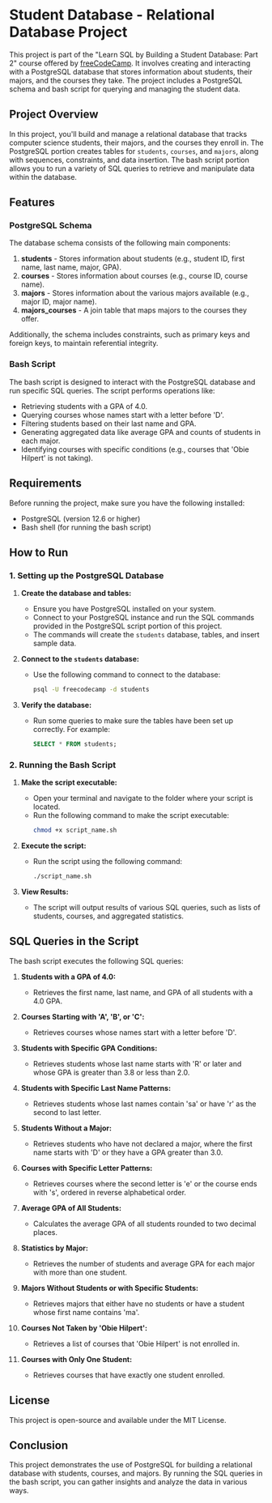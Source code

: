 # Student Database - Relational Database Project

This project is part of the "Learn SQL by Building a Student Database: Part 2" course offered by [freeCodeCamp](https://www.freecodecamp.org/). It involves creating and interacting with a PostgreSQL database that stores information about students, their majors, and the courses they take. The project includes a PostgreSQL schema and bash script for querying and managing the student data.

## Project Overview

In this project, you'll build and manage a relational database that tracks computer science students, their majors, and the courses they enroll in. The PostgreSQL portion creates tables for `students`, `courses`, and `majors`, along with sequences, constraints, and data insertion. The bash script portion allows you to run a variety of SQL queries to retrieve and manipulate data within the database.

## Features

### PostgreSQL Schema

The database schema consists of the following main components:

1. **students** - Stores information about students (e.g., student ID, first name, last name, major, GPA).
2. **courses** - Stores information about courses (e.g., course ID, course name).
3. **majors** - Stores information about the various majors available (e.g., major ID, major name).
4. **majors_courses** - A join table that maps majors to the courses they offer.
  
Additionally, the schema includes constraints, such as primary keys and foreign keys, to maintain referential integrity.

### Bash Script

The bash script is designed to interact with the PostgreSQL database and run specific SQL queries. The script performs operations like:

- Retrieving students with a GPA of 4.0.
- Querying courses whose names start with a letter before 'D'.
- Filtering students based on their last name and GPA.
- Generating aggregated data like average GPA and counts of students in each major.
- Identifying courses with specific conditions (e.g., courses that 'Obie Hilpert' is not taking).

## Requirements

Before running the project, make sure you have the following installed:

- PostgreSQL (version 12.6 or higher)
- Bash shell (for running the bash script)

## How to Run

### 1. Setting up the PostgreSQL Database

1. **Create the database and tables:**
   - Ensure you have PostgreSQL installed on your system.
   - Connect to your PostgreSQL instance and run the SQL commands provided in the PostgreSQL script portion of this project.
   - The commands will create the `students` database, tables, and insert sample data.

2. **Connect to the `students` database:**
   - Use the following command to connect to the database:
     ```bash
     psql -U freecodecamp -d students
     ```

3. **Verify the database:**
   - Run some queries to make sure the tables have been set up correctly. For example:
     ```sql
     SELECT * FROM students;
     ```

### 2. Running the Bash Script

1. **Make the script executable:**
   - Open your terminal and navigate to the folder where your script is located.
   - Run the following command to make the script executable:
     ```bash
     chmod +x script_name.sh
     ```

2. **Execute the script:**
   - Run the script using the following command:
     ```bash
     ./script_name.sh
     ```

3. **View Results:**
   - The script will output results of various SQL queries, such as lists of students, courses, and aggregated statistics.

## SQL Queries in the Script

The bash script executes the following SQL queries:

1. **Students with a GPA of 4.0:**
   - Retrieves the first name, last name, and GPA of all students with a 4.0 GPA.

2. **Courses Starting with 'A', 'B', or 'C':**
   - Retrieves courses whose names start with a letter before 'D'.

3. **Students with Specific GPA Conditions:**
   - Retrieves students whose last name starts with 'R' or later and whose GPA is greater than 3.8 or less than 2.0.

4. **Students with Specific Last Name Patterns:**
   - Retrieves students whose last names contain 'sa' or have 'r' as the second to last letter.

5. **Students Without a Major:**
   - Retrieves students who have not declared a major, where the first name starts with 'D' or they have a GPA greater than 3.0.

6. **Courses with Specific Letter Patterns:**
   - Retrieves courses where the second letter is 'e' or the course ends with 's', ordered in reverse alphabetical order.

7. **Average GPA of All Students:**
   - Calculates the average GPA of all students rounded to two decimal places.

8. **Statistics by Major:**
   - Retrieves the number of students and average GPA for each major with more than one student.

9. **Majors Without Students or with Specific Students:**
   - Retrieves majors that either have no students or have a student whose first name contains 'ma'.

10. **Courses Not Taken by 'Obie Hilpert':**
    - Retrieves a list of courses that 'Obie Hilpert' is not enrolled in.

11. **Courses with Only One Student:**
    - Retrieves courses that have exactly one student enrolled.

## License

This project is open-source and available under the MIT License.

## Conclusion

This project demonstrates the use of PostgreSQL for building a relational database with students, courses, and majors. By running the SQL queries in the bash script, you can gather insights and analyze the data in various ways.
